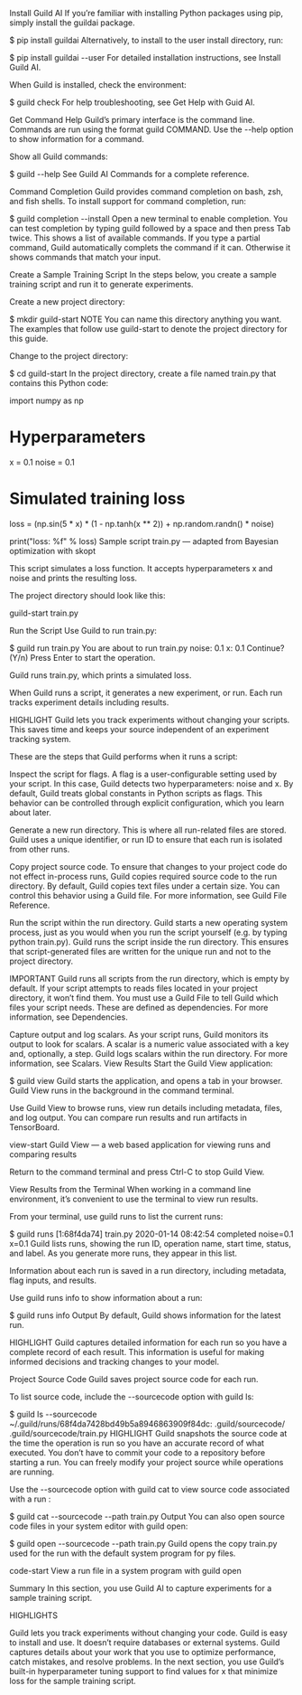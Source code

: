 Install Guild AI
If you’re familiar with installing Python packages using pip, simply install the guildai package.

$
pip install guildai
Alternatively, to install to the user install directory, run:

$
pip install guildai --user
For detailed installation instructions, see Install Guild AI.

When Guild is installed, check the environment:

$
guild check
For help troubleshooting, see Get Help with Guid AI.

Get Command Help
Guild’s primary interface is the command line. Commands are run using the format guild COMMAND. Use the --help option to show information for a command.

Show all Guild commands:

$
guild --help
See Guild AI Commands for a complete reference.

Command Completion
Guild provides command completion on bash, zsh, and fish shells. To install support for command completion, run:

$
guild completion --install
Open a new terminal to enable completion. You can test completion by typing guild followed by a space and then press Tab twice. This shows a list of available commands. If you type a partial command, Guild automatically complets the command if it can. Otherwise it shows commands that match your input.

Create a Sample Training Script
In the steps below, you create a sample training script and run it to generate experiments.

Create a new project directory:

$
mkdir guild-start
NOTE
You can name this directory anything you want. The examples that follow use guild-start to denote the project directory for this guide.

Change to the project directory:

$
cd guild-start
In the project directory, create a file named train.py that contains this Python code:

import numpy as np

# Hyperparameters
x = 0.1
noise = 0.1

# Simulated training loss
loss = (np.sin(5 * x) * (1 - np.tanh(x ** 2)) + np.random.randn() * noise)

print("loss: %f" % loss)
Sample script train.py — adapted from Bayesian optimization with skopt

This script simulates a loss function. It accepts hyperparameters x and noise and prints the resulting loss.

The project directory should look like this:

guild-start
train.py

Run the Script
Use Guild to run train.py:

$
guild run train.py
You are about to run train.py
  noise: 0.1
  x: 0.1
Continue? (Y/n)
Press Enter to start the operation.

Guild runs train.py, which prints a simulated loss.

When Guild runs a script, it generates a new experiment, or run. Each run tracks experiment details including results.

HIGHLIGHT
Guild lets you track experiments without changing your scripts. This saves time and keeps your source independent of an experiment tracking system.

These are the steps that Guild performs when it runs a script:

Inspect the script for flags. A flag is a user-configurable setting used by your script. In this case, Guild detects two hyperparameters: noise and x. By default, Guild treats global constants in Python scripts as flags. This behavior can be controlled through explicit configuration, which you learn about later.

Generate a new run directory. This is where all run-related files are stored. Guild uses a unique identifier, or run ID to ensure that each run is isolated from other runs.

Copy project source code. To ensure that changes to your project code do not effect in-process runs, Guild copies required source code to the run directory. By default, Guild copies text files under a certain size. You can control this behavior using a Guild file. For more information, see Guild File Reference.

Run the script within the run directory. Guild starts a new operating system process, just as you would when you run the script yourself (e.g. by typing python train.py). Guild runs the script inside the run directory. This ensures that script-generated files are written for the unique run and not to the project directory.

IMPORTANT
Guild runs all scripts from the run directory, which is empty by default. If your script attempts to reads files located in your project directory, it won’t find them. You must use a Guild File to tell Guild which files your script needs. These are defined as dependencies. For more information, see Dependencies.

Capture output and log scalars. As your script runs, Guild monitors its output to look for scalars. A scalar is a numeric value associated with a key and, optionally, a step. Guild logs scalars within the run directory. For more information, see Scalars.
View Results
Start the Guild View application:

$
guild view
Guild starts the application, and opens a tab in your browser. Guild View runs in the background in the command terminal.

Use Guild View to browse runs, view run details including metadata, files, and log output. You can compare run results and run artifacts in TensorBoard.

view-start
Guild View — a web based application for viewing runs and comparing results

Return to the command terminal and press Ctrl-C to stop Guild View.

View Results from the Terminal
When working in a command line environment, it’s convenient to use the terminal to view run results.

From your terminal, use guild runs to list the current runs:

$
guild runs
[1:68f4da74]  train.py  2020-01-14 08:42:54  completed  noise=0.1 x=0.1
Guild lists runs, showing the run ID, operation name, start time, status, and label. As you generate more runs, they appear in this list.

Information about each run is saved in a run directory, including metadata, flag inputs, and results.

Use guild runs info to show information about a run:

$
guild runs info
 Output
By default, Guild shows information for the latest run.

HIGHLIGHT
Guild captures detailed information for each run so you have a complete record of each result. This information is useful for making informed decisions and tracking changes to your model.

Project Source Code
Guild saves project source code for each run.

To list source code, include the --sourcecode option with guild ls:

$
guild ls --sourcecode
~/.guild/runs/68f4da7428bd49b5a8946863909f84dc:
  .guild/sourcecode/
  .guild/sourcecode/train.py
HIGHLIGHT
Guild snapshots the source code at the time the operation is run so you have an accurate record of what executed. You don’t have to commit your code to a repository before starting a run. You can freely modify your project source while operations are running.

Use the --sourcecode option with guild cat to view source code associated with a run :

$
guild cat --sourcecode --path train.py
 Output
You can also open source code files in your system editor with guild open:

$
guild open --sourcecode --path train.py
Guild opens the copy train.py used for the run with the default system program for py files.

code-start
View a run file in a system program with guild open

Summary
In this section, you use Guild AI to capture experiments for a sample training script.

HIGHLIGHTS

Guild lets you track experiments without changing your code.
Guild is easy to install and use. It doesn’t require databases or external systems.
Guild captures details about your work that you use to optimize performance, catch mistakes, and resolve problems.
In the next section, you use Guild’s built-in hyperparameter tuning support to find values for x that minimize loss for the sample training script.
